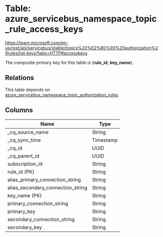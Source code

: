 # Table: azure_servicebus_namespace_topic_rule_access_keys

https://learn.microsoft.com/en-us/rest/api/servicebus/stable/topics%20%E2%80%93%20authorization%20rules/list-keys?tabs=HTTP#accesskeys

The composite primary key for this table is (**rule_id**, **key_name**).

## Relations

This table depends on [azure_servicebus_namespace_topic_authorization_rules](azure_servicebus_namespace_topic_authorization_rules).

## Columns

| Name          | Type          |
| ------------- | ------------- |
|_cq_source_name|String|
|_cq_sync_time|Timestamp|
|_cq_id|UUID|
|_cq_parent_id|UUID|
|subscription_id|String|
|rule_id (PK)|String|
|alias_primary_connection_string|String|
|alias_secondary_connection_string|String|
|key_name (PK)|String|
|primary_connection_string|String|
|primary_key|String|
|secondary_connection_string|String|
|secondary_key|String|